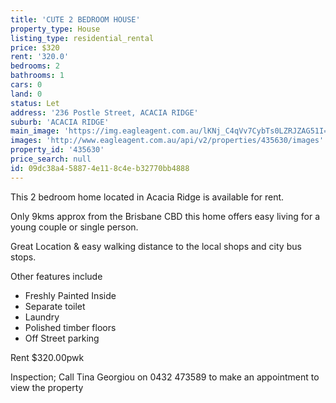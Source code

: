 ```yaml
---
title: 'CUTE 2 BEDROOM HOUSE'
property_type: House
listing_type: residential_rental
price: $320
rent: '320.0'
bedrooms: 2
bathrooms: 1
cars: 0
land: 0
status: Let
address: '236 Postle Street, ACACIA RIDGE'
suburb: 'ACACIA RIDGE'
main_image: 'https://img.eagleagent.com.au/lKNj_C4qVv7CybTs0LZRJZAG51I=/1280x854/smart/https://s3-us-west-2.amazonaws.com/eagleagent-orig/images/6826242/416173037-image-M.jpg'
images: 'http://www.eagleagent.com.au/api/v2/properties/435630/images'
property_id: '435630'
price_search: null
id: 09dc38a4-5887-4e11-8c4e-b32770bb4888
---
```

This 2 bedroom home located in Acacia Ridge is available for rent.

Only 9kms approx from the Brisbane CBD  this home offers easy living for a young couple or single person.

Great Location & easy walking distance to the local shops and city bus stops.

Other features include
- Freshly Painted Inside
- Separate toilet
- Laundry
- Polished timber floors
- Off Street parking

Rent $320.00pwk

Inspection; Call Tina Georgiou on 0432 473589 to make an appointment to view the property